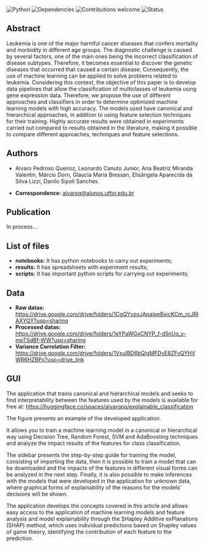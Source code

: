 ![Python](https://img.shields.io/badge/python-v3.7-blue)
![Dependencies](https://img.shields.io/badge/dependencies-up%20to%20date-brightgreen.svg)
![Contributions welcome](https://img.shields.io/badge/contributions-welcome-orange.svg)
![Status](https://img.shields.io/badge/status-up-brightgreen)
## Abstract

Leukemia is one of the major harmful cancer diseases that confers mortality and morbidity in different age groups. The diagnostic challenge is caused by several factors, one of the main ones being the incorrect classification of disease subtypes. Therefore, it becomes essential to discover the genetic diseases that occurred that caused a certain disease. Consequently, the use of machine learning can be applied to solve problems related to leukemia. Considering this context, the objective of this paper is to develop data pipelines that allow the classification of multiclasses of leukemia using gene expression data. Therefore, we propose the use of different approaches and classifiers in order to determine optimized machine learning models with high accuracy. The models used have canonical and hierarchical approaches, in addition to using feature selection techniques for their training. Highly accurate results were obtained in experiments carried out compared to results obtained in the literature, making it possible to compare different approaches, techniques and feature selections.

## Authors

* Alvaro Pedroso Queiroz, Leonardo Canuto Junior, Ana Beatriz Miranda Valentin, Márcio Dorn, Glaucia Maria Bressan, Elisângela Aparecida da Silva Lizzi, Danilo Sipoli Sanches.

* **Correspondence:** alvaroq@alunos.utfpr.edu.br


## Publication

In process...

## List of files

 - **notebooks:** It has python notebooks to carry out experiments;
 - **results:** It has spreadsheets with experiment results;
 - **scripts:** It has important python scripts for carrying out experiments;

## Data
- **Raw datas:** https://drive.google.com/drive/folders/1CgQYvzoJApajpeBxjcKCm_rcJRIAXYQY?usp=sharing
- **Processed datas:** https://drive.google.com/drive/folders/1eYPaWGxCNYP_f-d5nUo_y-mpTSdBf-WW?usp=sharing
- **Variance Correlation Filter:** https://drive.google.com/drive/folders/1VxuIBD6bQigMFDvE8ZFvQYHVWR6HZBPx?usp=drive_link


## GUI

The application that trains canonical and hierarchical models and seeks to find interpretability between the features used by the models is available for free at: https://huggingface.co/spaces/alvaropq/explainable_classification


The figure presents an example of the developed application.



It allows you to train a machine learning model in a canonical or hierarchical way using Decision Tree, Random Forest, SVM and AdaBoosting techniques and analyze the impact results of the features for class classification.

The sidebar presents the step-by-step guide for training the model, consisting of importing the data, then it is possible to train a model that can be downloaded and the impacts of the features in different visual forms can be analyzed in the next step. Finally, it is also possible to make inferences with the models that were developed in the application for unknown data, where graphical forms of explainability of the reasons for the models' decisions will be shown.

The application develops the concepts covered in this article and allows easy access to the application of machine learning models and feature analysis and model explainability through the SHapley Additive exPlanations (SHAP) method, which uses individual predictions based on Shapley values of game theory, identifying the contribution of each feature to the prediction.
